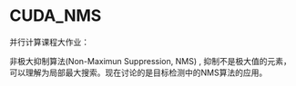 # CUDA_NMS
并行计算课程大作业：

 非极大抑制算法(Non-Maximun Suppression, NMS) , 抑制不是极大值的元素，可以理解为局部最大搜索。现在讨论的是目标检测中的NMS算法的应用。